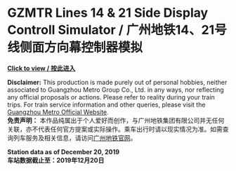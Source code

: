 # GZMTR Lines 14 & 21 Side Display Controll Simulator / 广州地铁14、21号线侧面方向幕控制器模拟

**[Click to view / 按此进入](https://ytx21cn.github.io/GZMTR-lines-14-21-side-display-controller/)**

**Disclaimer:** This production is made purely out of personal hobbies, neither associated to Guangzhou Metro Group Co., Ltd. in any ways, nor reflecting any official proposals or actions. Please refer to reality during your train trips. For train service information and other queries, please visit the [Guangzhou Metro Official Website](http://www.gzmtr.com).\
**免责声明：** 本作品纯属出于个人爱好而创作，与广州地铁集团有限公司并无任何关联，亦不代表任何官方提案或实际操作。乘车出行时请以现实情况为准。如需查询列车服务及相关信息，请访问[广州地铁官网](http://www.gzmtr.com)。

**Station data as of December 20, 2019**\
**车站数据截止至：2019年12月20日**
